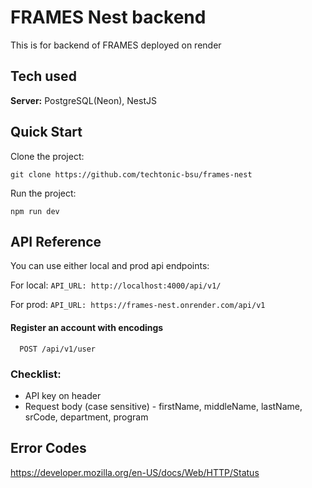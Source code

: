 
# FRAMES Nest backend

This is for backend of FRAMES deployed on render


## Tech used

**Server:** PostgreSQL(Neon), NestJS

## Quick Start

Clone the project:
```
git clone https://github.com/techtonic-bsu/frames-nest
```
Run the project:
```
npm run dev
```



## API Reference
You can use either local and prod api endpoints:

For local: `API_URL: http://localhost:4000/api/v1/`

For prod: `API_URL: https://frames-nest.onrender.com/api/v1`

#### Register an account with encodings

```http
  POST /api/v1/user
```
### Checklist:
- API key on header
- Request body (case sensitive) - firstName, middleName, lastName, srCode, department, program



## Error Codes
https://developer.mozilla.org/en-US/docs/Web/HTTP/Status

